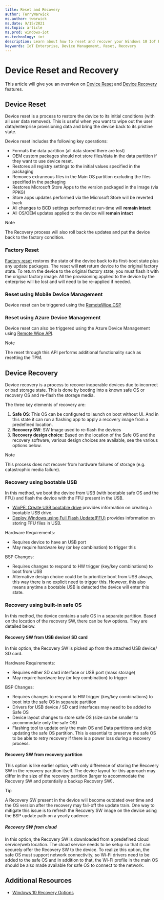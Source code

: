 ```yaml
---
title: Reset and Recovery
author: TerryWarwick
ms.author: twarwick
ms.date: 9/15/2021
ms.topic: article
ms.prod: windows-iot
ms.technology: iot
description: Learn about how to reset and recover your Windows 10 IoT Enterprise.
keywords: IoT Enterprise, Device Management, Reset, Recovery
---
```

# Device Reset and Recovery

This article will give you an overview on [Device Reset](#device-reset) and [Device Recovery](#device-recovery) features.

## Device Reset

Device reset is a process to restore the device to its initial conditions (with all user data removed). This is useful when you want to wipe out the user data/enterprise provisioning data and bring the device back to its pristine state.

Device reset includes the following key operations:

* Formats the data partition (all data stored there are lost)
* OEM custom packages should not store files/data in the data partition if they want to use device reset.
* Restores all registry settings to the initial values specified in the packaging
* Removes extraneous files in the Main OS partition excluding the files specified in the packaging
* Restores Microsoft Store Apps to the version packaged in the Image (via PPKG)
* Store apps updates performed via the Microsoft Store will be reverted back
* All changes to BCD settings performed at run-time will **remain intact**
* All OS/OEM updates applied to the device will **remain intact**

> [!NOTE]
>
> The Recovery process will also roll back the updates and put the device back to the factory condition.

### Factory Reset

[Factory reset](https://support.microsoft.com/windows/how-to-refresh-reset-or-restore-your-pc-51391d9a-eb0a-84a7-69e4-c2c1fbceb8dd) restores the state of the device back to its first-boot state plus any update packages. The reset will **not** return device to the original factory state. To return the device to the original factory state, you must flash it with the original factory image. All the provisioning applied to the device by the enterprise will be lost and will need to be re-applied if needed.

### Reset using Mobile Device Management

Device reset can be triggered using the [RemoteWipe CSP](/windows/client-management/mdm/remotewipe-csp)

### Reset using Azure Device Management

Device reset can also be triggered using the Azure Device Management using [Remote Wipe API](https://github.com/ms-iot/iot-core-azure-dm-client/blob/master/docs/remote-wipe.md).

> [!NOTE]
>
> The reset through this API performs additional functionality such as resetting the TPM.

## Device Recovery

Device recovery is a process to recover inoperable devices due to incorrect or bad storage state. This is done by booting into a known safe OS or recovery OS and re-flash the storage media.

The three key elements of recovery are:

1. **Safe OS**: This OS can be configured to launch on boot without UI. And in this state it can run a flashing app to apply a recovery image from a predefined location.
1. **Recovery SW**: SW Image used to re-flash the devices
1. **Recovery design choice**: Based on the location of the Safe OS and the recovery software, various design choices are available, see the various options below.

>[!NOTE]
>
> This process does not recover from hardware failures of storage (e.g. catastrophic media failure).

### Recovery using bootable USB

In this method, we boot the device from USB (with bootable safe OS and the FFU) and flash the device with the FFU present in the USB.

* [WinPE: Create USB bootable drive](/windows-hardware/manufacture/desktop/winpe-create-usb-bootable-drive) provides information on creating a bootable USB drive.
* [Deploy Windows using Full Flash Update(FFU)](/windows-hardware/manufacture/desktop/deploy-windows-using-full-flash-update--ffu) provides information on storing FFU files in USB.

Hardware Requirements:

* Requires device to have an USB port
* May require hardware key (or key combination) to trigger this

BSP Changes:

* Requires changes to respond to HW trigger (key/key combinations) to boot from USB
* Alternative design choice could be to prioritize boot from USB always, this way there is no explicit need to trigger this. However, this also means anytime a bootable USB is detected the device will enter this state.

### Recovery using built-in safe OS

In this method, the device contains a safe OS in a separate partition. Based on the location of the recovery SW, there can be few options. They are detailed below.

#### Recovery SW from USB device/ SD card

In this option, the Recovery SW is picked up from the attached USB device/ SD card.

Hardware Requirements:

* Requires either SD card interface or USB port (mass storage)
* May require hardware key (or key combination) to trigger

BSP Changes:

* Requires changes to respond to HW trigger (key/key combinations) to boot into the safe OS in separate partition
* Drivers for USB device / SD card interfaces may need to be added to Safe OS
* Device layout changes to store safe OS (size can be smaller to accommodate only the safe OS)
* Flashing tool to update only the main OS and Data partitions and skip updating the safe OS partition. This is essential to preserve the safe OS to be able to retry recovery if there is a power loss during a recovery process.

#### Recovery SW from recovery partition

This option is like earlier option, with only difference of storing the Recovery SW in the recovery partition itself. The device layout for this approach may differ in the size of the recovery partition (larger to accommodate the Recovery SW and potentially a backup Recovery SW).

> [!TIP]
>
> A Recovery SW present in the device will become outdated over time and the OS version after the recovery may fall-off the update train. One way to mitigate this issue is to refresh the Recovery SW image on the device using the BSP update path on a yearly cadence.

##### Recovery SW from cloud

In this option, the Recovery SW is downloaded from a predefined cloud service/web location. The cloud service needs to be setup so that it can securely offer the Recovery SW to the device. To realize this option, the safe OS must support network connectivity, so Wi-Fi drivers need to be added to the safe OS and in addition to that, the Wi-Fi profile in the main OS should be also made available for safe OS to connect to the network.

## Additional Resources

* [Windows 10 Recovery Options](https://support.microsoft.com/windows/recovery-options-in-windows-10-31ce2444-7de3-818c-d626-e3b5a3024da5)
